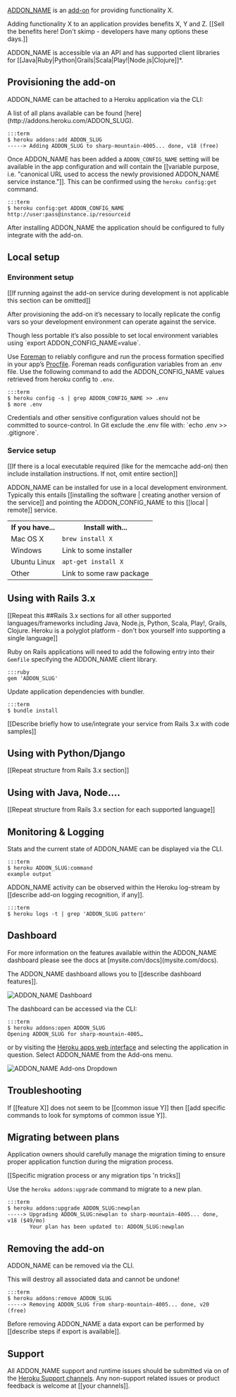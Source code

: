 [ADDON_NAME](http://addons.heroku.com/ADDON_SLUG) is an [add-on](http://addons.heroku.com) for providing functionality X.

Adding functionality X to an application provides benefits X, Y and Z. [[Sell the benefits here! Don't skimp - developers have many options these days.]]

ADDON_NAME is accessible via an API and has supported client libraries for [[Java|Ruby|Python|Grails|Scala|Play!|Node.js|Clojure]]*.

## Provisioning the add-on

ADDON_NAME can be attached to a Heroku application via the  CLI:

<div class="callout" markdown="1">
A list of all plans available can be found [here](http://addons.heroku.com/ADDON_SLUG).
</div>

    :::term
    $ heroku addons:add ADDON_SLUG
    -----> Adding ADDON_SLUG to sharp-mountain-4005... done, v18 (free)

Once ADDON_NAME has been added a `ADDON_CONFIG_NAME` setting will be available in the app configuration and will contain the [[variable purpose, i.e. "canonical URL used to access the newly provisioned ADDON_NAME service instance."]]. This can be confirmed using the `heroku config:get` command.

    :::term
    $ heroku config:get ADDON_CONFIG_NAME
    http://user:pass@instance.ip/resourceid

After installing ADDON_NAME the application should be configured to fully integrate with the add-on.

## Local setup

### Environment setup

[[If running against the add-on service during development is not applicable this section can be omitted]]

After provisioning the add-on it’s necessary to locally replicate the config vars so your development environment can operate against the service.

<div class="callout" markdown="1">
Though less portable it’s also possible to set local environment variables using `export ADDON_CONFIG_NAME=value`.
</div>

Use [Foreman](config-vars#local_setup) to reliably configure and run the process formation specified in your app’s [Procfile](procfile). Foreman reads configuration variables from an .env file. Use the following command to add the ADDON_CONFIG_NAME values retrieved from heroku config to `.env`.

    :::term
    $ heroku config -s | grep ADDON_CONFIG_NAME >> .env
    $ more .env

<p class="warning" markdown="1">
Credentials and other sensitive configuration values should not be committed to source-control. In Git exclude the .env file with: `echo .env >> .gitignore`.
</p>

### Service setup

[[If there is a local executable required (like for the memcache add-on) then include installation instructions. If not, omit entire section]]

ADDON_NAME can be installed for use in a local development  environment.  Typically this entails [[installing the software | creating another version of the service]] and pointing the ADDON_CONFIG_NAME to this [[local | remote]] service.

<table>
  <tr>
    <th>If you have...</th>
    <th>Install with...</th>
  </tr>
  <tr>
    <td>Mac OS X</td>
    <td style="text-align: left"><code>brew install X</code></td>
  </tr>
  <tr>
    <td>Windows</td>
    <td style="text-align: left">Link to some installer</td>
  </tr>
  <tr>
    <td>Ubuntu Linux</td>
    <td style="text-align: left"><code>apt-get install X</code></td>
  </tr>
  <tr>
    <td>Other</td>
    <td style="text-align: left">Link to some raw package</td>
  </tr>
</table>

## Using with Rails 3.x

[[Repeat this ##Rails 3.x sections for all other supported languages/frameworks including Java, Node.js, Python, Scala, Play!, Grails, Clojure. Heroku is a polyglot platform - don't box yourself into supporting a single language]]

Ruby on Rails applications will need to add the following entry into their `Gemfile` specifying the ADDON_NAME client library.

    :::ruby
    gem 'ADDON_SLUG'

Update application dependencies with bundler.

    :::term
    $ bundle install

[[Describe briefly how to use/integrate your service from Rails 3.x with code samples]]

## Using with Python/Django

[[Repeat structure from Rails 3.x section]]

## Using with Java, Node....

[[Repeat structure from Rails 3.x section for each supported language]]

## Monitoring & Logging

Stats and the current state of ADDON_NAME can be displayed via the CLI.

    :::term
    $ heroku ADDON_SLUG:command
    example output

ADDON_NAME activity can be observed within the Heroku log-stream by [[describe add-on logging recognition, if any]].

    :::term
    $ heroku logs -t | grep 'ADDON_SLUG pattern'

## Dashboard

<div class="callout" markdown="1">
For more information on the features available within the ADDON_NAME dashboard please see the docs at [mysite.com/docs](mysite.com/docs).
</div>

The ADDON_NAME dashboard allows you to [[describe dashboard features]].

![ADDON_NAME Dashboard](http://i.imgur.com/FkuUw.png "ADDON_NAME Dashboard")

The dashboard can be accessed via the CLI:

    :::term
    $ heroku addons:open ADDON_SLUG
    Opening ADDON_SLUG for sharp-mountain-4005…

or by visiting the [Heroku apps web interface](http://heroku.com/myapps) and selecting the application in question. Select ADDON_NAME from the Add-ons menu.

![ADDON_NAME Add-ons Dropdown](http://f.cl.ly/items/1B090n1P0d3W0I0R172r/addons.png "ADDON_NAME Add-ons Dropdown")

## Troubleshooting

If [[feature X]] does not seem to be [[common issue Y]] then 
[[add specific commands to look for symptoms of common issue Y]].

## Migrating between plans

<div class="note" markdown="1">Application owners should carefully manage the migration timing to ensure proper application function during the migration process.</div>

[[Specific migration process or any migration tips 'n tricks]]

Use the `heroku addons:upgrade` command to migrate to a new plan.

    :::term
    $ heroku addons:upgrade ADDON_SLUG:newplan
    -----> Upgrading ADDON_SLUG:newplan to sharp-mountain-4005... done, v18 ($49/mo)
           Your plan has been updated to: ADDON_SLUG:newplan

## Removing the add-on

ADDON_NAME can be removed via the  CLI.

<div class="warning" markdown="1">This will destroy all associated data and cannot be undone!</div>

    :::term
    $ heroku addons:remove ADDON_SLUG
    -----> Removing ADDON_SLUG from sharp-mountain-4005... done, v20 (free)

Before removing ADDON_NAME a data export can be performed by [[describe steps if export is available]].

## Support

All ADDON_NAME support and runtime issues should be submitted via on of the [Heroku Support channels](support-channels). Any non-support related issues or product feedback is welcome at [[your channels]].
